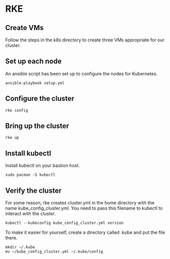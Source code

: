 # RKE

## Create VMs

Follow the steps in the k8s directory to create three VMs appropriate for our cluster.

## Set up each node

An ansible script has been set up to configure the nodes for Kubernetes.

```
ansible-playbook setup.yml
```

## Configure the cluster

```
rke config
```

## Bring up the cluster

```
rke up
```

## Install kubectl

Install kubectl on your bastion host.

```
sudo pacman -S kubectl
```

## Verify the cluster

For some reason, rke creates cluster.yml in the home directory with the name kube_config_cluster.yml. You need to pass this filename to kubectl to interact with the cluster.

```
kubectl --kubeconfig kube_config_cluster.yml version
```

To make it easier for yourself, create a directory called .kube and put the file there.

```
mkdir ~/.kube
mv ~/kube_config_cluster.yml ~/.kube/config
```

